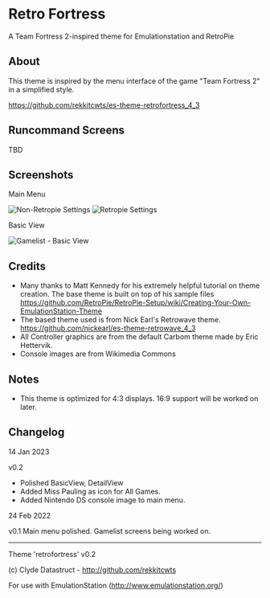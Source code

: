 # Retro Fortress
A Team Fortress 2-inspired theme for Emulationstation and RetroPie


## About

This theme is inspired by the menu interface of the game "Team Fortress 2" in a simplified style.

https://github.com/rekkitcwts/es-theme-retrofortress_4_3

## Runcommand Screens

TBD

## Screenshots

Main Menu

![Non-Retropie Settings](https://i.ibb.co/MV9sr8r/20222702-070155-HOIE.png "Main Menu")
![Retropie Settings](https://i.ibb.co/ZzMYZHy/20222702-070225-HOIE.png "Main Menu")

Basic View

![Gamelist - Basic View](https://i.ibb.co/jRf3D18/20220403-142230-HOIE.png "Gamelist - Basic View")

## Credits

- Many thanks to Matt Kennedy for his extremely helpful tutorial on theme creation.  The base theme is built on top of his sample files
	https://github.com/RetroPie/RetroPie-Setup/wiki/Creating-Your-Own-EmulationStation-Theme
- The based theme used is from Nick Earl's Retrowave theme.
	https://github.com/nickearl/es-theme-retrowave_4_3
- All Controller graphics are from the default Carbom theme made by Eric Hettervik.
- Console images are from Wikimedia Commons

## Notes

- This theme is optimized for 4:3 displays. 16:9 support will be worked on later.


## Changelog

14 Jan 2023

v0.2
- Polished BasicView, DetailView
- Added Miss Pauling as icon for All Games.
- Added Nintendo DS console image to main menu.

24 Feb 2022

v0.1 Main menu polished. Gamelist screens being worked on.

---

Theme 'retrofortress' v0.2

(c) Clyde Datastruct - http://github.com/rekkitcwts

For use with EmulationStation (http://www.emulationstation.org/)
